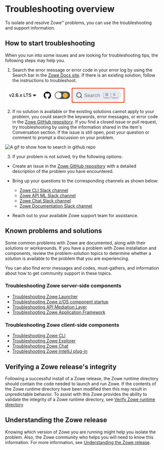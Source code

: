 # Troubleshooting overview

To isolate and resolve Zowe&trade; problems, you can use the troubleshooting and support information.

## How to start troubleshooting

When you run into some issues and are looking for troubleshooting tips, the following steps may help you.

1. Search the error message or error code in your error log by using the Search bar in the [Zowe Docs site](https://docs.zowe.org/). If there is an existing solution, follow the instructions to troubleshoot.

![A screenshot to show how to search in github repo](../images/troubleshoot/search-bar-2.png)

2. If no solution is available or the existing solutions cannot apply to your problem, you could search the keywords, error messages, or error code in the [Zowe GitHub repository](https://github.com/zowe). If you find a closed issue or pull request, try troubleshooting by using the information shared in the item's Conversation section. If the issue is still open, post your question or comment to prompt a discussion on your problem.

![A gif to show how to search in github repo](../images/troubleshoot/how-to-troubleshooting.gif)

3. If your problem is not solved, try the following options:

* Create an issue in the [Zowe GitHub repository](https://github.com/zowe) with a detailed description of the problem you have encountered.

* Bring up your questions to the corresponding channels as shown below:

    - [Zowe CLI Slack channel](https://openmainframeproject.slack.com/archives/CC8AALGN6)
    - [Zowe API ML Slack channel](https://openmainframeproject.slack.com/archives/CC5UUL005)
    - [Zowe Chat Slack channel](https://openmainframeproject.slack.com/archives/C03NNABMN0J)
    - [Zowe Documentation Slack channel](https://openmainframeproject.slack.com/archives/CC961JYMQ)

* Reach out to your available Zowe support team for assistance.

## Known problems and solutions

Some common problems with Zowe are documented, along with their solutions or workarounds. If you have a problem with Zowe installation and components, review the problem-solution topics to determine whether a solution is available to the problem that you are experiencing.

You can also find error messages and codes, must-gathers, and information about how to get community support in these topics.

### Troubleshooting Zowe server-side components

- [Troubleshooting Zowe Launcher](./launcher/launcher-troubleshoot.md)
- [Troubleshooting Zowe z/OS component startup](troubleshoot-zos-startup.md)
- [Troubleshooting API Mediation Layer](troubleshoot-apiml.md)
- [Troubleshooting Zowe Application Framework](./app-framework/app-troubleshoot.md)


### Troubleshooting Zowe client-side components

- [Troubleshooting Zowe CLI](./cli/troubleshoot-cli.md)
- [Troubleshooting Zowe Explorer](./ze/troubleshoot-ze.md)
- [Troubleshooting Zowe Chat](./zowe-chat-troubleshoot/troubleshooting.md)
- [Troubleshooting Zowe IntelliJ plug-in](troubleshoot-intellij.md)

## Verifying a Zowe release's integrity

Following a successful install of a Zowe release, the Zowe runtime directory should contain the code needed to launch and run Zowe. If the contents of the Zowe runtime directory have been modified then this may result in unpredictable behavior. To assist with this Zowe provides the ability to validate the integrity of a Zowe runtime directory, see [Verify Zowe runtime directory](./verify-fingerprint.md)

## Understanding the Zowe release

Knowing which version of Zowe you are running might help you isolate the problem. Also, the Zowe community who helps you will need to know this information. For more information, see [Understanding the Zowe release](troubleshoot-zowe-release.md).

